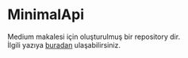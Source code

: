 # MinimalApi
Medium makalesi için oluşturulmuş bir repository dir.\
İlgili yazıya [buradan](https://medium.com/cstech/net-6-0-minimal-api-752156cda1d) ulaşabilirsiniz.

